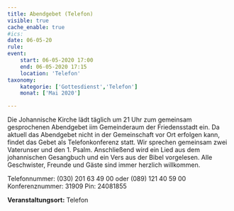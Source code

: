 ```yaml
---
title: Abendgebet (Telefon)
visible: true
cache_enable: true
#ics: 
date: 06-05-20
rule: 
event:
	start: 06-05-2020 17:00
	end: 06-05-2020 17:15
	location: 'Telefon'
taxonomy:
	kategorie: ['Gottesdienst','Telefon']
	monat: ['Mai 2020']

---
```

Die Johannische Kirche lädt täglich um 21 Uhr zum gemeinsam gesprochenen Abendgebet iim Gemeinderaum der Friedensstadt ein. Da aktuell das Abendgebet nicht in der Gemeinschaft vor Ort erfolgen kann, findet das Gebet als Telefonkonferenz statt. Wir sprechen gemeinsam zwei Vaterunser und den 1. Psalm. Anschließend wird ein Lied aus dem johannischen Gesangbuch und ein Vers aus der Bibel vorgelesen. Alle Geschwister, Freunde und Gäste sind immer herzlich willkommen.

Telefonnummer: (030) 201 63 49 00 oder (089) 121 40 59 00
Konferenznummer: 31909
Pin: 24081855



**Veranstaltungsort:** Telefon

